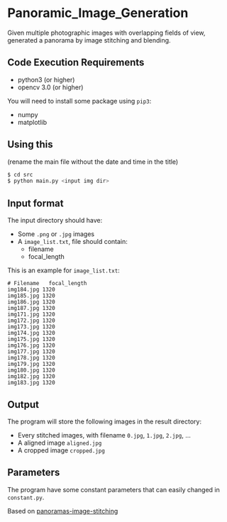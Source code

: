 # Panoramic_Image_Generation
Given multiple photographic images with overlapping fields of view, generated a panorama by image stitching and blending.

## Code Execution Requirements

- python3 (or higher)
- opencv 3.0 (or higher)

You will need to install some package using `pip3`:

- numpy
- matplotlib

## Using this
(rename the main file without the date and time in the title)
```bash
$ cd src
$ python main.py <input img dir>

```

## Input format

The input directory should have:

- Some `.png` or `.jpg` images
- A `image_list.txt`, file should contain:
  - filename
  - focal_length

This is an example for `image_list.txt`:

```
# Filename   focal_length
img184.jpg 1320
img185.jpg 1320
img186.jpg 1320
img187.jpg 1320
img171.jpg 1320
img172.jpg 1320
img173.jpg 1320
img174.jpg 1320
img175.jpg 1320
img176.jpg 1320
img177.jpg 1320
img178.jpg 1320
img179.jpg 1320
img180.jpg 1320
img182.jpg 1320
img183.jpg 1320
```


## Output

The program will store the following images in the result directory:

- Every stitched images, with filename `0.jpg`, `1.jpg`, `2.jpg`, ...
- A aligned image `aligned.jpg`
- A cropped image `cropped.jpg`

## Parameters

The program have some constant parameters that can easily changed in `constant.py`.

Based on [panoramas-image-stitching](https://github.com/SSARCandy/panoramas-image-stitching)
